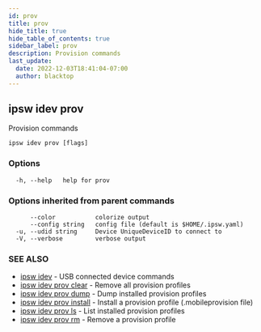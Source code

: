 ```yaml
---
id: prov
title: prov
hide_title: true
hide_table_of_contents: true
sidebar_label: prov
description: Provision commands
last_update:
  date: 2022-12-03T18:41:04-07:00
  author: blacktop
---
```

## ipsw idev prov

Provision commands

```
ipsw idev prov [flags]
```

### Options

```
  -h, --help   help for prov
```

### Options inherited from parent commands

```
      --color           colorize output
      --config string   config file (default is $HOME/.ipsw.yaml)
  -u, --udid string     Device UniqueDeviceID to connect to
  -V, --verbose         verbose output
```

### SEE ALSO

* [ipsw idev](/docs/cli/ipsw/idev)	 - USB connected device commands
* [ipsw idev prov clear](/docs/cli/ipsw/idev/prov/clear)	 - Remove all provision profiles
* [ipsw idev prov dump](/docs/cli/ipsw/idev/prov/dump)	 - Dump installed provision profiles
* [ipsw idev prov install](/docs/cli/ipsw/idev/prov/install)	 - Install a provision profile (.mobileprovision file)
* [ipsw idev prov ls](/docs/cli/ipsw/idev/prov/ls)	 - List installed provision profiles
* [ipsw idev prov rm](/docs/cli/ipsw/idev/prov/rm)	 - Remove a provision profile

